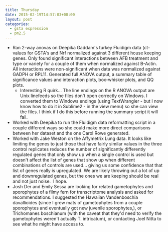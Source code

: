```yaml
---
title: Thursday
date: 2015-02-19T14:57:03+00:00
layout: post
categories:
  - gsta expression
  - pm2.5
---
```

  * Ran 2-way anovas on Deepika Gaddam's turkey Fluidigm data (ct-values for GSTA's and Nrf normalized against 3 different house keeping genes. Only found significant interactions between AFB treatment and type or variety for a couple of them when normalized against B-Actin. All interactions were non-significant when data was normalized against GADPH or RPL11. Generated full ANOVA output, a summary table of significance values and interaction plots, box-whisker plots, and QQ plots.
      * Interesting R quirk... The line endings on the R ANOVA output are Unix linefeeds so the files don't open correctly on Windows. I converted them to Windows endings (using TextWrangler - but I now know how to do it in Sublime2 - in the view menu) so she can view the files. I think if I do this before running the summary script it will fail.
  * Worked with Deepika to run the Fluidigm data reformatting script in a couple different ways so she could make more direct comparisons between her dataset and the one Carol Rowe generated.
  * Worked with Jake Weston on the Affymetrix Lung data. It looks like limiting the genes to just those that have fairly similar values in the three control replicates reduces the number of significantly differently regulated genes that only show up when a single control is used but doesn't affect the list of genes that show up when different combinations of controls are used... giving us some confidence that that list of genes really is upregulated. We are likely throwing out a lot of up and downregulated genes, but the ones we are keeping should be real and not just noise.  I hope.
  * Josh Der and Emily Sessa are looking for related gametophytes and sporophytes of a filmy fern for transcriptome analysis and asked for recommendations. I suggested the Hawaiian Vandenboschia davallioides (since I grew mats of gametophytes from a couple sporophytes and eventually got new juvenile sporophytes,), or Trichomanes boschianum (with the caveat that they'd need to verify the gametophytes weren't actually T. intricatum), or contacting Joel Nitta to see what he might have access to.
